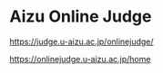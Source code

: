 # Aizu Online Judge

https://judge.u-aizu.ac.jp/onlinejudge/

https://onlinejudge.u-aizu.ac.jp/home
